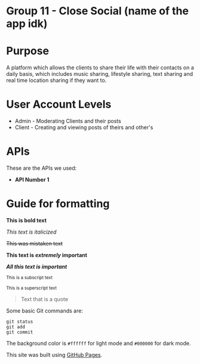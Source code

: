 # Group 11 - Close Social (name of the app idk)
# Purpose
A platform which allows the clients to share their life with their contacts on a daily basis, which includes music sharing, lifestyle sharing, text sharing and real time location sharing if they want to.

# User Account Levels
- Admin - Moderating Clients and their posts
- Client - Creating and viewing posts of theirs and other's

# APIs
These are the APIs we used:

- **API Number 1**

# Guide for formatting

**This is bold text**

*This text is italicized*

~~This was mistaken text~~

**This text is _extremely_ important**

***All this text is important***

<sub>This is a subscript text</sub>

<sup>This is a superscript text</sup>

> Text that is a quote

Some basic Git commands are:
```
git status
git add
git commit
```
The background color is `#ffffff` for light mode and `#000000` for dark mode.

This site was built using [GitHub Pages](https://pages.github.com/).
